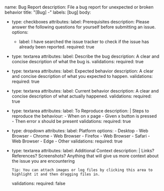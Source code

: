 name: Bug Report
description: File a bug report for unexpected or broken behavior
title: "[Bug] -"
labels: [bug]
body:
- type: checkboxes
  attributes:
    label: Prerequisites
    description: Please answer the following questions for yourself before submitting an issue.
    options:
    - label: I have searched the issue tracker to check if the issue has already been reported.
      required: true

- type: textarea
  attributes:
    label: Describe the bug
    description: A clear and concise description of what the bug is.
  validations:
    required: true

- type: textarea
  attributes:
    label: Expected behavior
    description: A clear and concise description of what you expected to happen.
  validations:
    required: true

- type: textarea
  attributes:
    label: Current behavior
    description: A clear and concise description of what actually happened.
  validations:
    required: true

- type: textarea
  attributes:
    label: To Reproduce
    description: |
      Steps to reproduce the behaviour:
        - When on x page
        - Given x button is pressed
        - Then error x should be present
  validations:
    required: true

- type: dropdown
  attributes:
    label: Platform
    options:
        - Desktop
        - Web Browser - Chrome
        - Web Browser - Firefox
        - Web Browser - Safari
        - Web Browser - Edge
        - Other
  validations:
    required: true

- type: textarea
  attributes:
    label: Additional Context
    description: |
      Links? References? Screenshots? Anything that will give us more context about the issue you are encountering

      Tip: You can attach images or log files by clicking this area to highlight it and then dragging files in.
  validations:
    required: false